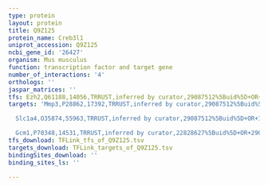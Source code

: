 ```yaml
---
type: protein
layout: protein
title: Q9Z125
protein_name: Creb3l1
uniprot_accession: Q9Z125
ncbi_gene_id: '26427'
organism: Mus musculus
function: transcription factor and target gene
number_of_interactions: '4'
orthologs: ''
jaspar_matrices: ''
tfs: Ezh2,Q61188,14056,TRRUST,inferred by curator,29087512%5Buid%5D+OR+25359725%5Buid%5D,Yes
targets: 'Mmp3,P28862,17392,TRRUST,inferred by curator,29087512%5Buid%5D+OR+25359725%5Buid%5D,Yes

  Slc1a4,O35874,55963,TRRUST,inferred by curator,29087512%5Buid%5D+OR+17617614%5Buid%5D,Yes

  Gcm1,P70348,14531,TRRUST,inferred by curator,22828627%5Buid%5D+OR+29087512%5Buid%5D,Yes'
tfs_download: TFLink_tfs_of_Q9Z125.tsv
targets_download: TFLink_targets_of_Q9Z125.tsv
bindingSites_download: ''
binding_sites_ls: ''

---
```

